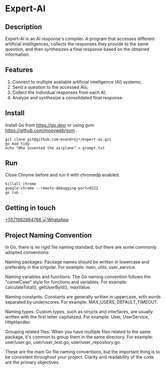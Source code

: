 # Expert-AI

## Description

Expert-AI is an AI response's compiler. A program that accesses different artificial intelligences, collects the responses they provide to the same question, and then synthesizes a final response based on the obtained information.

## Features

1. Connect to multiple available artificial intelligence (AI) systems;
1. Send a question to the accessed AIs;
1. Collect the individual responses from each AI;
1. Analyze and synthesize a consolidated final response.


## Install

Install Go from https://go.dev/ or using gvm https://github.com/moovweb/gvm .

```
git clone git@github.com:evandrojr/expert-ai.git
go mod tidy
echo "Who invented the airplane" > prompt.txt
```

## Run
Close Chrome before and run it with chromedp enabled.

```
killall chrome
google-chrome --remote-debugging-port=9222
go run .
```

## Getting in touch

[+5571982864766 ![WhatsApp][whatsapp-logo]](https://wa.me/5571982864766)

[whatsapp-logo]: https://upload.wikimedia.org/wikipedia/commons/thumb/6/6b/WhatsApp.svg/32px-WhatsApp.svg.png

## Project Naming Convention

In Go, there is no rigid file naming standard, but there are some commonly adopted conventions:

Naming packages: Package names should be written in lowercase and preferably in the singular. For example: main, utils, user_service.

Naming variables and functions: The Go naming convention follows the "camelCase" style for functions and variables. For example: calculateTotal(), getUserById(), maxValue.

Naming constants: Constants are generally written in uppercase, with words separated by underscores. For example: MAX_USERS, DEFAULT_TIMEOUT.

Naming types: Custom types, such as structs and interfaces, are usually written with the first letter capitalized. For example: User, UserService, HttpHandler.

Grouping related files: When you have multiple files related to the same package, it's common to group them in the same directory. For example: user/user.go, user/user_test.go, user/user_repository.go.

These are the main Go file naming conventions, but the important thing is to be consistent throughout your project. Clarity and readability of the code are the primary objectives.